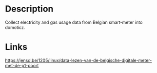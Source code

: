 Description
===========
Collect electricity and gas usage data from Belgian smart-meter into domoticz.

Links
=====
https://jensd.be/1205/linux/data-lezen-van-de-belgische-digitale-meter-met-de-p1-poort
